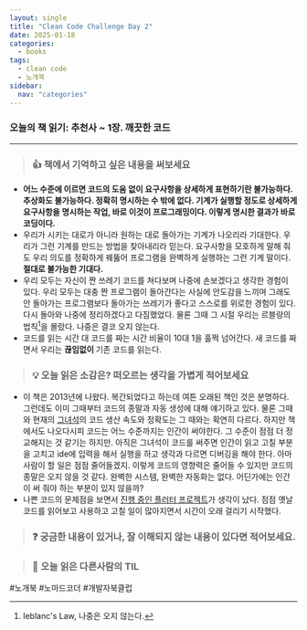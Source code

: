 ```yaml
---
layout: single
title: "Clean Code Challenge Day 2"
date: 2025-01-18
categories:
  - books
tags:
  - clean code
  - 노개북
sidebar:
  nav: "categories"
---
```


### 오늘의 책 읽기: 추천사 ~ 1장. 깨끗한 코드

---

> ### 👍 책에서 기억하고 싶은 내용을 써보세요

- <strong>어느 수준에 이르면 코드의 도움 없이 요구사항을 상세하게 표현하기란 불가능하다. 추상화도 불가능하다. 정확히 명시하는 수 밖에 없다. 기계가 실행할 정도로 상세하게 요구사항을 명시하는 작업, 바로 이것이 프로그래밍이다. 이렇게 명시한 결과가 바로 코딩이다.</strong>
- 우리가 시키는 대로가 아니라 원하는 대로 돌아가는 기계가 나오리라 기대한다. 우리가 그런 기계를 만드는 방법을 찾아내리라 믿는다. 요구사항을 모호하게 말해 줘도 우리 의도를 정확하게 꿰뚫어 프로그램을 완벽하게 실행하는 그런 기계 말이다. <strong>절대로 불가능한 기대다.</strong>
- 우리 모두는 자신이 짠 쓰레기 코드를 쳐다보며 나중에 손보겠다고 생각한 경험이 있다. 우리 모두는 대충 짠 프로그램이 돌아간다는 사실에 안도감을 느끼며 그래도 안 돌아가는 프로그램보다 돌아가는 쓰레기가 좋다고 스스로를 위로한 경험이 있다. 다시 돌아와 나중에 정리하겠다고 다짐했었다. 물론 그때 그 시절 우리는 르블랑의 법칙[^1]을 몰랐다. 나중은 결코 오지 않는다.
- 코드를 읽는 시간 대 코드를 짜는 시간 비율이 10대 1을 훌쩍 넘어간다. 새 코드를 짜면서 우리는 <strong> 끊임없이 </strong>기존 코드를 읽는다.

[^1]: leblanc's Law, 나중은 오지 않는다.

> ### 💡 오늘 읽은 소감은? 떠오르는 생각을 가볍게 적어보세요

- 이 책은 2013년에 나왔다. 복간되었다고 하는데 여튼 오래된 책인 것은 분명하다. 그런데도 이미 그때부터 코드의 종말과 자동 생성에 대해 얘기하고 있다. 물론 그때와 현재의 [그녀석](https://chatgpt.com)의 코드 생산 속도와 정확도는 그 때와는 확연히 다르다. 하지만 책에서도 나오다시피 코드는 어느 수준까지는 인간이 써야한다. 그 수준이 점점 더 정교해지는 것 같기는 하지만. 아직은 그녀석이 코드를 써주면 인간이 읽고 고칠 부분을 고치고 ide에 입력을 해서 실행을 하고 생각과 다르면 디버깅을 해야 한다. 아마 사람이 할 일은 점점 줄어들겠지. 이렇게 코드의 영향력은 줄어들 수 있지만 코드의 종말은 오지 않을 것 같다. 완벽한 시스템, 완벽한 자동화는 없다. 어딘가에는 인간이 써 줘야 하는 부분이 있지 않을까?
- 나쁜 코드의 문제점을 보면서 [진행 중인 플러터 프로젝트](https://lnssquare.github.io)가 생각이 났다. 점점 옛날 코드를 읽어보고 사용하고 고칠 일이 많아지면서 시간이 오래 걸리기 시작했다.

> ### ❓ 궁금한 내용이 있거나, 잘 이해되지 않는 내용이 있다면 적어보세요.

> ### 📗 오늘 읽은 다른사람의 TIL

#노개북 #노마드코더 #개발자북클럽
